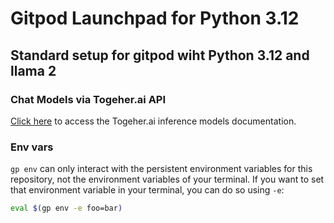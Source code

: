 # Gitpod Launchpad for Python 3.12

## Standard setup for gitpod wiht Python 3.12 and llama 2

### Chat Models via Togeher.ai API

[Click here](https://docs.together.ai/docs/inference-models) to access the Togeher.ai inference models documentation.

### Env vars

`gp env` can only interact with the persistent environment variables for this repository, not the environment variables of your terminal. If you want to set that environment variable in your terminal, you can do so using `-e`:

```bash
eval $(gp env -e foo=bar)
```
